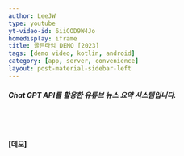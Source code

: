```yaml
---
author: LeeJW
type: youtube
yt-video-id: 6iiCOD9W4Jo
homedisplay: iframe
title: 골든타임 DEMO [2023]
tags: [demo video, kotlin, android]
category: [app, server, convenience]
layout: post-material-sidebar-left
---
```

##### Chat GPT API를 활용한 유튜브 뉴스 요약 시스템입니다.
<br><br>
#### [데모]